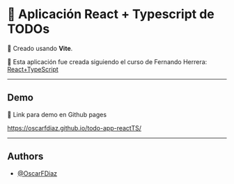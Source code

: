 # 📖 Aplicación React + Typescript de TODOs

📰 Creado usando <b>Vite</b>.

📝 Esta aplicación fue creada siguiendo el curso de Fernando Herrera: [React+TypeScript](https://www.youtube.com/playlist?list=PLCKuOXG0bPi26-eawizqyLOgM7j66H_4M)

---

## Demo

🔗 Link para demo en Github pages

https://oscarfdiaz.github.io/todo-app-reactTS/

---

## Authors

- [@OscarFDiaz](https://github.com/OscarFDiaz)

